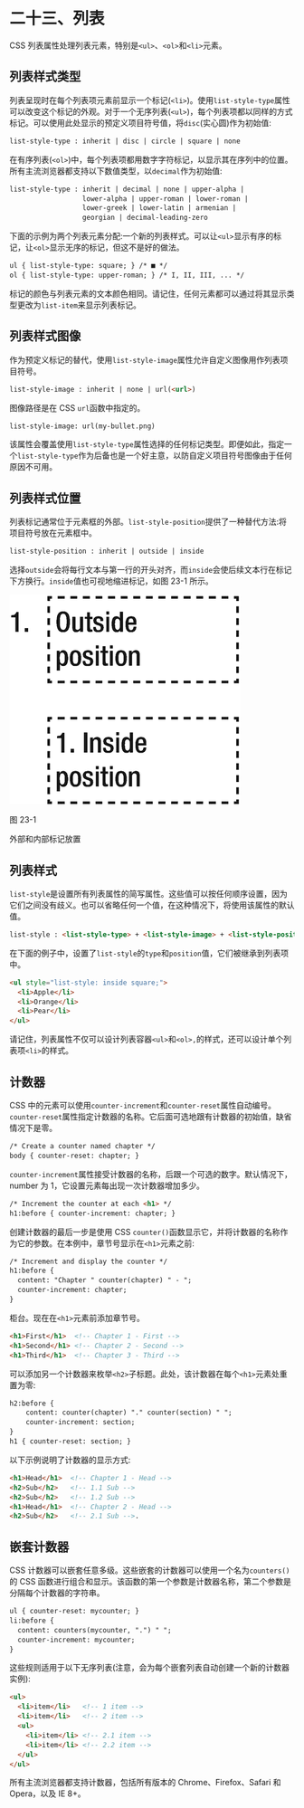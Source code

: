 # 二十三、列表

CSS 列表属性处理列表元素，特别是`<ul>`、`<ol>`和`<li>`元素。

## 列表样式类型

列表呈现时在每个列表项元素前显示一个标记(`<li>`)。使用`list-style-type`属性可以改变这个标记的外观。对于一个无序列表(`<ul>`)，每个列表项都以同样的方式标记。可以使用此处显示的预定义项目符号值，将`disc`(实心圆)作为初始值:

```html
list-style-type : inherit | disc | circle | square | none

```

在有序列表(`<ol>`)中，每个列表项都用数字字符标记，以显示其在序列中的位置。所有主流浏览器都支持以下数值类型，以`decimal`作为初始值:

```html
list-style-type : inherit | decimal | none | upper-alpha |
                  lower-alpha | upper-roman | lower-roman |
                  lower-greek | lower-latin | armenian |
                  georgian | decimal-leading-zero

```

下面的示例为两个列表元素分配:一个新的列表样式。可以让`<ul>`显示有序的标记，让`<ol>`显示无序的标记，但这不是好的做法。

```html
ul { list-style-type: square; } /* ■ */
ol { list-style-type: upper-roman; } /* I, II, III, ... */

```

标记的颜色与列表元素的文本颜色相同。请记住，任何元素都可以通过将其显示类型更改为`list-item`来显示列表标记。

## 列表样式图像

作为预定义标记的替代，使用`list-style-image`属性允许自定义图像用作列表项目符号。

```html
list-style-image : inherit | none | url(<url>)

```

图像路径是在 CSS `url`函数中指定的。

```html
list-style-image: url(my-bullet.png)

```

该属性会覆盖使用`list-style-type`属性选择的任何标记类型。即便如此，指定一个`list-style-type`作为后备也是一个好主意，以防自定义项目符号图像由于任何原因不可用。

## 列表样式位置

列表标记通常位于元素框的外部。`list-style-position`提供了一种替代方法:将项目符号放在元素框中。

```html
list-style-position : inherit | outside | inside

```

选择`outside`会将每行文本与第一行的开头对齐，而`inside`会使后续文本行在标记下方换行。`inside`值也可视地缩进标记，如图 23-1 所示。

![img/320834_2_En_23_Fig1_HTML.png](img/320834_2_En_23_Fig1_HTML.png)

图 23-1

外部和内部标记放置

## 列表样式

`list-style`是设置所有列表属性的简写属性。这些值可以按任何顺序设置，因为它们之间没有歧义。也可以省略任何一个值，在这种情况下，将使用该属性的默认值。

```html
list-style : <list-style-type> + <list-style-image> + <list-style-position>

```

在下面的例子中，设置了`list-style`的`type`和`position`值，它们被继承到列表项中。

```html
<ul style="list-style: inside square;">
  <li>Apple</li>
  <li>Orange</li>
  <li>Pear</li>
</ul>

```

请记住，列表属性不仅可以设计列表容器`<ul>`和`<ol>,`的样式，还可以设计单个列表项`<li>`的样式。

## 计数器

CSS 中的元素可以使用`counter-increment`和`counter-reset`属性自动编号。`counter-reset`属性指定计数器的名称。它后面可选地跟有计数器的初始值，缺省情况下是零。

```html
/* Create a counter named chapter */
body { counter-reset: chapter; }

```

`counter-increment`属性接受计数器的名称，后跟一个可选的数字。默认情况下，number 为 1，它设置元素每出现一次计数器增加多少。

```html
/* Increment the counter at each <h1> */
h1:before { counter-increment: chapter; }

```

创建计数器的最后一步是使用 CSS `counter()`函数显示它，并将计数器的名称作为它的参数。在本例中，章节号显示在`<h1>`元素之前:

```html
/* Increment and display the counter */
h1:before {
  content: "Chapter " counter(chapter) " - ";
  counter-increment: chapter;
}

```

柜台。现在在`<h1>`元素前添加章节号。

```html
<h1>First</h1>  <!-- Chapter 1 - First -->
<h1>Second</h1> <!-- Chapter 2 - Second -->
<h1>Third</h1>  <!-- Chapter 3 - Third -->

```

可以添加另一个计数器来枚举`<h2>`子标题。此处，该计数器在每个`<h1>`元素处重置为零:

```html
h2:before {
    content: counter(chapter) "." counter(section) " ";
    counter-increment: section;
}
h1 { counter-reset: section; }

```

以下示例说明了计数器的显示方式:

```html
<h1>Head</h1>  <!-- Chapter 1 - Head -->
<h2>Sub</h2>   <!-- 1.1 Sub -->
<h2>Sub</h2>   <!-- 1.2 Sub -->
<h1>Head</h1>  <!-- Chapter 2 - Head -->
<h2>Sub</h2>   <!-- 2.1 Sub -->.

```

## 嵌套计数器

CSS 计数器可以嵌套任意多级。这些嵌套的计数器可以使用一个名为`counters()`的 CSS 函数进行组合和显示。该函数的第一个参数是计数器名称，第二个参数是分隔每个计数器的字符串。

```html
ul { counter-reset: mycounter; }
li:before {
  content: counters(mycounter, ".") " ";
  counter-increment: mycounter;
}

```

这些规则适用于以下无序列表(注意，会为每个嵌套列表自动创建一个新的计数器实例):

```html
<ul>
  <li>item</li>   <!-- 1 item -->
  <li>item</li>   <!-- 2 item -->
  <ul>
    <li>item</li> <!-- 2.1 item -->
    <li>item</li> <!-- 2.2 item -->
  </ul>
</ul>

```

所有主流浏览器都支持计数器，包括所有版本的 Chrome、Firefox、Safari 和 Opera，以及 IE 8+。